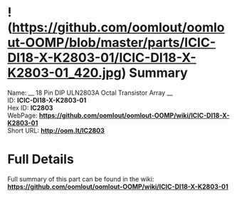 
!(https://github.com/oomlout/oomlout-OOMP/blob/master/parts/ICIC-DI18-X-K2803-01/ICIC-DI18-X-K2803-01_420.jpg)
Summary
=================
  
Name: __ 18 Pin DIP ULN2803A Octal Transistor Array __    
ID: __ICIC-DI18-X-K2803-01__   
Hex ID: __IC2803__   
WebPage: __https://github.com/oomlout/oomlout-OOMP/wiki/ICIC-DI18-X-K2803-01__   
Short URL: __http://oom.lt/IC2803__   

Full Details
==========================
Full summary of this part can be found in the wiki:   
__https://github.com/oomlout/oomlout-OOMP/wiki/ICIC-DI18-X-K2803-01__    

